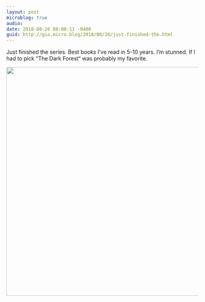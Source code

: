 ```yaml
---
layout: post
microblog: true
audio: 
date: 2018-08-26 08:00:11 -0400
guid: http://gio.micro.blog/2018/08/26/just-finished-the.html
---
```

Just finished the series. Best books I’ve read in 5-10 years. I’m stunned.
If I had to pick “The Dark Forest“ was probably my favorite.

<img src="http://microblog.stevegio.net/uploads/2018/65eb4b3abb.jpg" width="600" height="600" />

